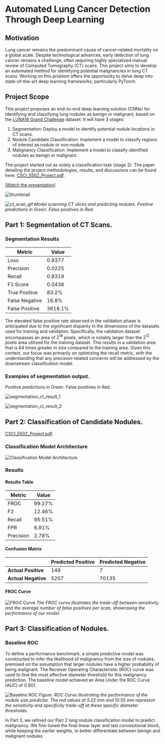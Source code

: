# Automated Lung Cancer Detection Through Deep Learning

## Motivation
Lung cancer remains the predominant cause of cancer-related mortality on a global scale. Despite technological advances, early detection of lung cancer remains a challenge, often requiring highly specialized manual review of Computed Tomography (CT) scans. This project aims to develop an automated method for identifying potential malignancies in lung CT scans. Working on this problem offers the opportunity to delve deep into state-of-the-art deep learning frameworks, particularly PyTorch.

## Project Scope
This project proposes an end-to-end deep learning solution (CNNs) for identifying and classifying lung nodules as benign or malignant, based on the [LUNA16 Grand Challenge](https://luna16.grand-challenge.org) dataset. It will have 3 stages:
1. Segmentation: Deploy a model to identify potential nodule locations in CT scans.
2. Nodule Candidate Classification: Implement a model to classify regions of interest as nodule or non-nodule.
3. Malignancy Classification: Implement a model to classify identified nodules as benign or malignant.

The project started out as solely a classification task (stage 2). The paper detailing the project methodologies, results, and discussions can be found here: [CSCI_5502_Project.pdf](CSCI_5502_Project.pdf).

[[Watch the presentation]](https://youtu.be/ovUrZZ6Hyj8)

![thumbnail](images/thumbnail.jpg)

![ct_scan_gif](images/ct_scan.gif)
*Model scanning CT slices and predicting nodules. Positive predictions in Green. False positives in Red.*

## Part 1: Segmentation of CT Scans.

### Segmentation Results

| Metric           | Value      |
|------------------|------------|
| Loss             | 0.9377     |
| Precision        | 0.0225     |
| Recall           | 0.8319     |
| F1 Score         | 0.0438     |
| True Positive    | 83.2%      |
| False Negative   | 16.8%      |
| False Positive   | 3618.1%    |

The elevated false positive rate observed in the validation phase is anticipated due to the significant disparity in the dimensions of the datasets used for training and validation. Specifically, the validation dataset encompasses an area of $2^{18}$ pixels, which is notably larger than the $2^{12}$ pixels area utilized for the training dataset. This results in a validation area that is 64 times greater in size compared to the training area. Given this context, our focus was primarily on optimizing the recall metric, with the understanding that any precision-related concerns will be addressed by the downstream classification model. 

### Examples of segmentation output. 

Positive predictions in Green. False positives in Red.

![segmentation_ct_result_1](images/seg_val.png)

![segmentation_ct_result_2](images/seg_val_2.png)

## Part 2: Classification of Candidate Nodules.
[CSCI_5502_Project.pdf](CSCI_5502_Project.pdf).

### Classification Model Architecture
![Classification Model Architecture](images/model_arch.png)

### Results

#### Results Table

| Metric    | Value    |
|-----------|----------|
| FROC      | 99.27%   |
| F2        | 12.46%   |
| Recall    | 95.51%   |
| FPR       | 6.91%    |
| Precision | 2.78%    |


#### Confusion Matrix

|                  | Predicted Positive | Predicted Negative |
|------------------|--------------------|--------------------|
| **Actual Positive** | 149                | 7                  |
| **Actual Negative** | 5207               | 70135              |


#### FROC Curve
![FROC Curve](images/froc.jpg)
*The FROC curve illustrates the trade-off between sensitivity and the average number of false positives per scan, showcasing the performance of our model.*

## Part 3: Classification of Nodules.

### Baseline ROC
To define a performance benchmark, a simple predictive model was constructed to infer the likelihood of malignancy from the size of nodules, premised on the assumption that larger nodules have a higher probability of being malignant. The Receiver Operating Characteristic (ROC) curve was used to find the most effective diameter threshold for this malignancy prediction. The baseline model achieved an Area Under the ROC Curve (AUC) of 0.901.

![Baseline ROC](images/roc_diameter_baseline.png)
*Figure: ROC Curve illustrating the performance of the nodule size predictor. The red values at 5.22 mm and 10.55 mm represent the sensitivity and specificity trade-off at these specific diameter thresholds.*

In Part 3, we refined our Part 2 lung nodule classification model to predict malignancy. We fine-tuned the final linear layer and last convolutional block, while keeping the earlier weights, to better differentiate between benign and malignant nodules.